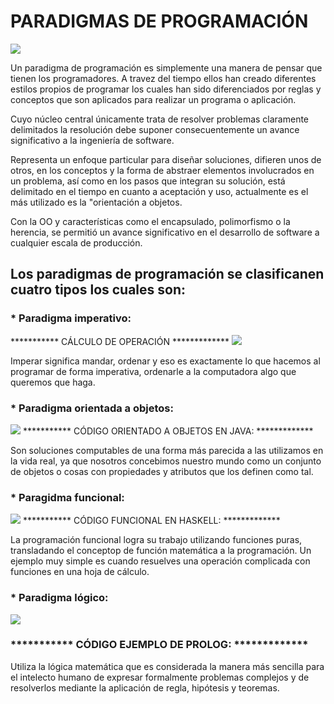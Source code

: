 # PARADIGMAS DE PROGRAMACIÓN
![](https://lh3.googleusercontent.com/AYdmoH1ZlnRhDYbCUsvfLmoVA1hV1625WXATb4MgU5vWzqp-RoxJDbNWxahkshgS41r25VmIi8IigygreketU3xvQU-3s7XsCexLTNs_68tWZta6bnBcjpLkW39q0mi5muJa_qCQs9_YIeLwvHrb6sedANyDIBTBDP05LBMki2vlvxOvS2DkQzQtXlVG8FIcO4n-ophyKeeoIUUac_my8H0lCK3D19wIWMrPoojO-kvT91g8pYozDcnom5I7IUPhTQ6xgqJkT8xSfMhPZveiQW8kiXLm1lwwhNtMsj4PJN7ujJB7oex6KtR5nyCPEKvT2So0Pggxq50bEBJxSUV4jg-njgI2mnC8uQf58LCsuQHuKzfXGnBQVfM2OFFNJVV7y6L7hklqKz0zhXYmS1wnagExpQdZZzjschAfYwslZLW1DWVwL00rBt-A2X6FY9Xm9lqvcVjcYsVdIx0uaoaVXLxv1A3CYucl-eNW3lTs_u60nIsmb4RLSWJUIDiXSsNoHBkGS0EpO9JT13s1nre8oT80Jy3P5i3AYNDYP-x3lTuSTT1Ms7jA_9VAisdLgGMfZ6mVuj19lsVMDRsMP5_JR60_0iGH1KlQKvrxHslvcyB_-dUwbMFD=w600-h424-no)

Un paradigma de programación es simplemente una manera de pensar que tienen los programadores. A travez del tiempo ellos han creado diferentes estilos propios de programar los cuales han sido diferenciados por reglas y conceptos que son aplicados para realizar un programa o aplicación.

Cuyo núcleo central únicamente trata de resolver problemas claramente delimitados la resolución debe suponer consecuentemente un avance significativo a la ingeniería de software.

Representa un enfoque particular para diseñar soluciones, difieren unos de otros, en los conceptos y la forma de abstraer elementos involucrados en un problema, así como en los pasos que integran su solución, está delimitado en el tiempo en cuanto a aceptación y uso, actualmente es el más utilizado es la "orientación a objetos.

Con la OO y características como el encapsulado, polimorfismo o la herencia, se permitió un avance significativo en el desarrollo de software a cualquier escala de producción.


## Los paradigmas de programación se clasificanen cuatro tipos los cuales son:

### * Paradigma imperativo: 
*********** CÁLCULO DE OPERACIÓN  *************
![](https://lh3.googleusercontent.com/uDKUgSVnLh8el0bEIU2uOLeihkEx7T9eDhTOQTW_bOpE3lOiaO5E_x86sZon9XxcJK3diuJqXG9vJLdYyXDSqWBi9-S9eqwaWzrSUHFNXulhPSD99EO0dmkIG-0oa5nNDkeDd7V7HAWxnS5J6mnko2kInpT25Jg07fd1RI9SGB45xltfYzz1JpjZmBufjWerS8QYm8QaoY4DfpQOm5rlOqZTFaFOfMsiFDAEfgryFMy4Zz7s7nJ-EPQbzchl3Ypsq4yvr6HF44zTzE0Ilv0-92w7oZ_XG54nB_U5bEbHJa1sHFYkzCGupI9Fn0S5vbOEyw8wThJhY3yhYbuWct1c_axhFDu3XO1qBFKAwgvAcCDv6f9mNh_HTbU_lA50ss21_ssnAzad7oTPdo_i0PzdcQ8KBnv3NznBL5jhEjArnNOOJo_zwQPLeo4TaTnjveZ_gULKS_c3kd273A9BcHLltEsHOjLprYE59fmecoileBGbRKUCWS9JFmZ7ojo97zfETjfkXrRTG63ss4ZwBc0O6kEYHHdh8pE3wdbU6jf6hy0O0lSKNCMeJtA0HZMINAZplfcyPUH-0RRAp_AV-L2jus1uNqhjKMx5fkBv22TWiy50VYm3U7uN=w775-h440-no)

Imperar significa mandar, ordenar y eso es exactamente lo que hacemos al programar de forma imperativa, ordenarle a la computadora algo que queremos que haga.

### * Paradigma orientada a objetos: 
![](https://lh3.googleusercontent.com/HReChxJtF6ytvo2x34b-4xUW9tOCY2zQauERZcAvCIJSHOotrONM-mE0ZuMn79IXO-eJxe4O3Da8e-0Ncx-oyYsv4n4VJpR_9LPUKwzcuX1gcHzraWnC8v52WbsSem8bn9S9-_s9wUsp1dOk-yelUo_pRfbPZHgnnsffpg7Km4n-4qdxyaI5620ec5l6w11N-yDo6wdPDQND1nrQ3wB2tzJ55xBMr8RMi18DzIj2ACgGP76PdurUQdNyvl7JPFDOJwvQR1GaF1W5TDpt7CqW1ZNP1uXgriXavF8aaQn7BOTknxjQfICx8NVRGjn1CThgLE4unKgTNQ96bJ6C7gYFEaQFVKELXfTYhCghI3TQSVoFQEpO9QjS8o0kw4ClxHDhV0Ezva6CmbVpk9SQy--niZ7lJ7C32f71ZxrwrzkwSjbO3mOBAMzTb0BCD1ANb813XjLyxcgY_nkw6ozE45GEr3MOV-qlTanHTHm65w-qXX33xX0aMEHNdJe1ta-ATNiMm8fglOuI0mXtdZzvUXldWEclFulAQUjDKpmAbM9fElmeLZVriAHp8cBB9HIv_2w3Go0s7MCrFCdHqWXjjOD70BQaeqvu_TxffpOUrbJ7rEQqWo5yKeCu=w671-h521-no)
*********** CÓDIGO ORIENTADO A OBJETOS EN JAVA: *************

Son soluciones computables de una forma más parecida a las utilizamos en la vida real, ya que nosotros concebimos nuestro mundo como un conjunto de objetos o cosas con propiedades y atributos que los definen como tal.

### * Paragidma funcional: 
![](https://lh3.googleusercontent.com/xpQgqr7Pkufem-8aQWcWUTRhekmwJVCDr5Uq_CjZBx5emB8OAP6ctnn4XQDy3xJqHhXZPQuNIiT0jIb3Au-g-uwBObsahEEAgpOvGTt3zZjMEyxyxgol8MB8DZdFWd8kgzQkwSdKcJosDp9kmMOWnL6mMgxKBO6B6-Eee3L7eBP48E0kfNSHt8Du04qpZYhbEUi1yHDfzRignnO-4Lr_fqgDmGeREDNdxxxr4Dm5K2Ff234Svv2dEeKIfznYIiSgsjqm7rztkwsyga-ye6pIwyZZX3nKAyUckM7akB4N0f1-yiWQSlGXMgm_z8nRTxMnlebeMR5FIfjmBYEiNahGjrfVDE_iSDeG7TihERlDuyPeEnrywLtqOfD5YsGCK0l9Ic5J0zKZN-iy8mq0R-KUJtpCvrjGMgWCkEonuIDFkL1Zokzm9eApouSrtO5_ebM2yDDgiYXlnwTULDEj31Y64P2tUfBWjmKVkbKMDzZbUYyVC7z_ktbijPIq7eU-EOWNStlNE2ArTi6apN-nZQD17U6bJ3-xxsVG4vfkhSuOwdMJrel8Kj-HjjirepUwex38wepj439M8rIxYF2iPcVtsWM7lliuueGvaPbTRLqXGXvEyuSqMS2Q=w650-h175-no)
*********** CÓDIGO FUNCIONAL EN HASKELL: *************

La programación funcional logra su trabajo utilizando funciones puras, transladando el conceptop de función matemática a la programación. Un ejemplo muy simple es cuando resuelves una operación complicada con funciones en una hoja de cálculo.

### * Paradigma lógico: 
![](https://lh3.googleusercontent.com/yFSfi-s2nzYyU4GYwXHQTsXQKxBeYk5Rb9u0f3J4nnnK7EAXPLwgyR_tTIz4YR4y1OKFIdukmKvihVwAaU3KQxiif_PpM0wEyN26C1Z9s2pIFB4O_aQ-rx6B5ILkjMDKmb_lcjzt6xPt1rArNdzSz3_R84xmx55Yljug6j9qIbpEDIXrqHez29vFGlxBV6aEoqVL9ZYy_SJ8Ip4EKmHvlpYMYDilrZ9crGb38mkekG6nyzdSCRp31sg6QxSKtRGe6eE-Q_MA7pi-1p-bgyOIaN8skNYuev8-2YRhV6FciPSom7d1oZvcd-S-U4HikIqoeFdQRTrlP8D34zj3MBRr_ZlEcDuWhtq_GC1KmAtRVGDkwgNhJhZ8PSs80bbyBPnc_p4iDwWc_ddCF3RAVjv6r5ZtmfBUADzdEx3GtOPZBEkzpDT0tD5tGzeqHAdZuqA0rFEqSA6CBurAxhrf99V672Cp544MHFyR6RPaWdeYZqC_p2QunGYF074ck4bizbaAzG2dIme0uK0VpRFI6OdB8y7qnllNytQugUQxfYEQIG7e4QuJlC_Ts8om3tOHeXnTQa4_RkZeollTcQ5xLF_1SMkWQx_0cqatWNww9HnsdoKoafc_nKfC=w549-h100-no)
### *********** CÓDIGO EJEMPLO DE PROLOG: *************

Utiliza la lógica matemática que es considerada la manera más sencilla para el intelecto humano de expresar formalmente problemas complejos y de resolverlos mediante la aplicación de regla, hipótesis y teoremas.
